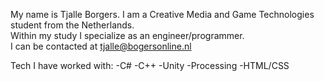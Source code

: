 My name is Tjalle Borgers. I am a Creative Media and Game Technologies student from the Netherlands.<br>
Within my study I specialize as an engineer/programmer.<br>
I can be contacted at tjalle@bogersonline.nl

Tech I have worked with:
-C#
-C++
-Unity
-Processing
-HTML/CSS

<!--
**KronosTheTitan/KronosTheTitan** is a ✨ _special_ ✨ repository because its `README.md` (this file) appears on your GitHub profile.

Here are some ideas to get you started:

- 🔭 I’m currently working on ...
- 🌱 I’m currently learning ...
- 👯 I’m looking to collaborate on ...
- 🤔 I’m looking for help with ...
- 💬 Ask me about ...
- 📫 How to reach me: ...
- 😄 Pronouns: ...
- ⚡ Fun fact: ...
-->
